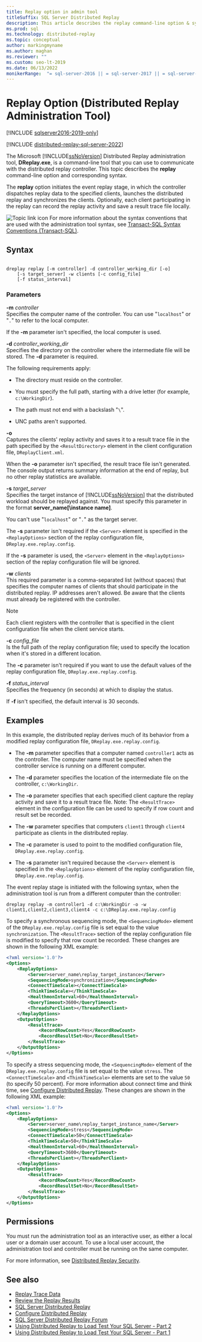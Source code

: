 ```yaml
---
title: Replay option in admin tool
titleSuffix: SQL Server Distributed Replay
description: This article describes the replay command-line option & syntax of the SQL Server Distributed Replay administration tool, which initiates the event replay stage.
ms.prod: sql
ms.technology: distributed-replay
ms.topic: conceptual
author: markingmyname
ms.author: maghan
ms.reviewer: ""
ms.custom: seo-lt-2019
ms.date: 06/13/2022
monikerRange:  "= sql-server-2016 || = sql-server-2017 || = sql-server-ver15 || = sql-server-linux-2017 || = sql-server-linux-ver15"
---
```


# Replay Option (Distributed Replay Administration Tool)

[!INCLUDE [sqlserver2016-2019-only](../../includes/applies-to-version/sqlserver2016-2019-only.md)]

[!INCLUDE [distributed-replay-sql-server-2022](../../includes/distributed-replay-sql-server-2022.md)]

The Microsoft [!INCLUDE[ssNoVersion](../../includes/ssnoversion-md.md)] Distributed Replay administration tool, **DReplay.exe**, is a command-line tool that you can use to communicate with the distributed replay controller. This topic describes the **replay** command-line option and corresponding syntax.

The **replay** option initiates the event replay stage, in which the controller dispatches replay data to the specified clients, launches the distributed replay and synchronizes the clients. Optionally, each client participating in the replay can record the replay activity and save a result trace file locally.

![Topic link icon](../../database-engine/configure-windows/media/topic-link.gif "Topic link icon") For more information about the syntax conventions that are used with the administration tool syntax, see [Transact-SQL Syntax Conventions &#40;Transact-SQL&#41;](../../t-sql/language-elements/transact-sql-syntax-conventions-transact-sql.md).

## Syntax

```dos

dreplay replay [-m controller] -d controller_working_dir [-o]  
    [-s target_server] -w clients [-c config_file]  
    [-f status_interval]  
```

### Parameters

**-m** _controller_  
Specifies the computer name of the controller. You can use "`localhost`" or "`.`" to refer to the local computer.

If the **-m** parameter isn't specified, the local computer is used.

**-d** _controller_working_dir_  
Specifies the directory on the controller where the intermediate file will be stored. The **-d** parameter is required.

The following requirements apply:

- The directory must reside on the controller.

- You must specify the full path, starting with a drive letter (for example, `c:\WorkingDir`).

- The path must not end with a backslash "`\`".

- UNC paths aren't supported.

**-o**  
Captures the clients' replay activity and saves it to a result trace file in the path specified by the `<ResultDirectory>` element in the client configuration file, `DReplayClient.xml`.

When the **-o** parameter isn't specified, the result trace file isn't generated. The console output returns summary information at the end of replay, but no other replay statistics are available.

**-s** _target_server_  
Specifies the target instance of [!INCLUDE[ssNoVersion](../../includes/ssnoversion-md.md)] that the distributed workload should be replayed against. You must specify this parameter in the format **server_name[\instance name]**.

You can't use "`localhost`" or "`.`" as the target server.

The **-s** parameter isn't required if the `<Server>` element is specified in the `<ReplayOptions>` section of the replay configuration file, `DReplay.exe.replay.config`.

If the **-s** parameter is used, the `<Server>` element in the `<ReplayOptions>` section of the replay configuration file will be ignored.

**-w** _clients_  
This required parameter is a comma-separated list (without spaces) that specifies the computer names of clients that should participate in the distributed replay. IP addresses aren't allowed. Be aware that the clients must already be registered with the controller.

> [!NOTE]  
> Each client registers with the controller that is specified in the client configuration file when the client service starts.

**-c** _config_file_  
Is the full path of the replay configuration file; used to specify the location when it's stored in a different location.

The **-c** parameter isn't required if you want to use the default values of the replay configuration file, `DReplay.exe.replay.config`.

**-f** _status_interval_  
Specifies the frequency (in seconds) at which to display the status.

If **-f** isn't specified, the default interval is 30 seconds.

## Examples

In this example, the distributed replay derives much of its behavior from a modified replay configuration file, `DReplay.exe.replay.config`.

- The **-m** parameter specifies that a computer named `controller1` acts as the controller. The computer name must be specified when the controller service is running on a different computer.

- The **-d** parameter specifies the location of the intermediate file on the controller, `c:\WorkingDir`.

- The **-o** parameter specifies that each specified client capture the replay activity and save it to a result trace file. Note: The `<ResultTrace>` element in the configuration file can be used to specify if row count and result set be recorded.

- The **-w** parameter specifies that computers `client1` through `client4` participate as clients in the distributed replay.

- The **-c** parameter is used to point to the modified configuration file, `DReplay.exe.replay.config`.

- The **-s** parameter isn't required because the `<Server>` element is specified in the `<ReplayOptions>` element of the replay configuration file, `DReplay.exe.replay.config`.

The event replay stage is initiated with the following syntax, when the administration tool is run from a different computer than the controller:

```dos
dreplay replay -m controller1 -d c:\WorkingDir -o -w client1,client2,client3,client4 -c c:\DReplay.exe.replay.config  
```

To specify a synchronous sequencing mode, the `<SequencingMode>` element of the `DReplay.exe.replay.config` file is set equal to the value `synchronization`. The `<ResultTrace>` section of the replay configuration file is modified to specify that row count be recorded. These changes are shown in the following XML example:

```xml
<?xml version='1.0'?> 
<Options> 
    <ReplayOptions> 
        <Server>server_name\replay_target_instance</Server> 
        <SequencingMode>synchronization</SequencingMode> 
        <ConnectTimeScale></ConnectTimeScale> 
        <ThinkTimeScale></ThinkTimeScale> 
        <HealthmonInterval>60</HealthmonInterval> 
        <QueryTimeout>3600</QueryTimeout> 
        <ThreadsPerClient></ThreadsPerClient> 
    </ReplayOptions> 
    <OutputOptions> 
        <ResultTrace> 
            <RecordRowCount>Yes</RecordRowCount> 
            <RecordResultSet>No</RecordResultSet> 
        </ResultTrace> 
    </OutputOptions> 
</Options> 
```

To specify a stress sequencing mode, the `<SequencingMode>` element of the `DReplay.exe.replay.config` file is set equal to the value `stress`. The `<ConnectTimeScale>` and `<ThinkTimeScale>` elements are set to the value `50` (to specify 50 percent). For more information about connect time and think time, see [Configure Distributed Replay](../../tools/distributed-replay/configure-distributed-replay.md). These changes are shown in the following XML example:

```xml
<?xml version='1.0'?> 
<Options> 
    <ReplayOptions> 
        <Server>server_name\replay_target_instance_name</Server> 
        <SequencingMode>stress</SequencingMode> 
        <ConnectTimeScale>50</ConnectTimeScale> 
        <ThinkTimeScale>50</ThinkTimeScale> 
        <HealthmonInterval>60</HealthmonInterval> 
        <QueryTimeout>3600</QueryTimeout> 
        <ThreadsPerClient></ThreadsPerClient> 
    </ReplayOptions> 
    <OutputOptions> 
        <ResultTrace> 
            <RecordRowCount>Yes</RecordRowCount> 
            <RecordResultSet>No</RecordResultSet> 
        </ResultTrace> 
    </OutputOptions> 
</Options> 
```

## Permissions

You must run the administration tool as an interactive user, as either a local user or a domain user account. To use a local user account, the administration tool and controller must be running on the same computer.

For more information, see [Distributed Replay Security](../../tools/distributed-replay/distributed-replay-security.md).

## See also

- [Replay Trace Data](../../tools/distributed-replay/replay-trace-data.md)
- [Review the Replay Results](../../tools/distributed-replay/review-the-replay-results.md)
- [SQL Server Distributed Replay](../../tools/distributed-replay/sql-server-distributed-replay.md)
- [Configure Distributed Replay](../../tools/distributed-replay/configure-distributed-replay.md)
- [SQL Server Distributed Replay Forum](https://social.technet.microsoft.com/Forums/sl/sqldru/)
- [Using Distributed Replay to Load Test Your SQL Server - Part 2](/archive/blogs/msdn/mspfe/using-distributed-replay-to-load-test-your-sql-serverpart-2)
- [Using Distributed Replay to Load Test Your SQL Server - Part 1](/archive/blogs/batuhanyildiz/using-distributed-replay-to-load-test-your-sql-serverpart-1)
